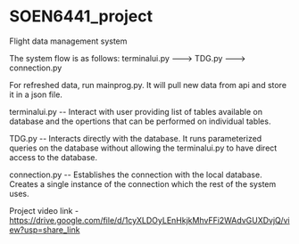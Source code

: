 # SOEN6441_project
Flight data management system


The system flow is as follows:
terminalui.py ---> TDG.py ---> connection.py

For refreshed data, run mainprog.py. It will pull new data from api and store it in a json file.

terminalui.py -- Interact with user providing list of tables available on database and the opertions that can be performed on individual tables.

TDG.py -- Interacts directly with the database. It runs parameterized queries on the database without allowing the terminalui.py to have direct access to the database.

connection.py -- Establishes the connection with the local database. Creates a single instance of the connection which the rest of the system uses.

Project video link - https://drive.google.com/file/d/1cyXLDOyLEnHkjkMhvFFi2WAdvGUXDvjQ/view?usp=share_link
